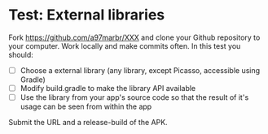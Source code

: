 # Test: External libraries

Fork https://github.com/a97marbr/XXX and clone your Github repository to your computer. Work locally and make commits often. In this test you should:

* [ ] Choose a external library \(any library, except Picasso, accessible using Gradle\)
* [ ] Modify build.gradle to make the library API available
* [ ] Use the library from your app's source code so that the result of it's usage can be seen from within the app

Submit the URL and a release-build of the APK.

